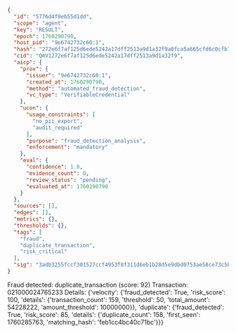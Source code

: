 ```json
{
  "id": "5776d4f9eb55d1dd",
  "scope": "agent",
  "key": "RESULT",
  "epoch": 1760290790,
  "host_pid": "9e6742732c60:1",
  "hash": "272e6f7af125d6ede5242a17dff2513a9d1a32f9a0fca5a665cfd6c0cfb7cf84",
  "cid": "QmV1272e6f7af125d6ede5242a17dff2513a9d1a32f9",
  "aicp": {
    "prov": {
      "issuer": "9e6742732c60:1",
      "created_at": 1760290790,
      "method": "automated_fraud_detection",
      "vc_type": "VerifiableCredential"
    },
    "ucon": {
      "usage_constraints": [
        "no_pii_export",
        "audit_required"
      ],
      "purpose": "fraud_detection_analysis",
      "enforcement": "mandatory"
    },
    "eval": {
      "confidence": 1.0,
      "evidence_count": 0,
      "review_status": "pending",
      "evaluated_at": 1760290790
    }
  },
  "sources": [],
  "edges": [],
  "metrics": {},
  "thresholds": {},
  "tags": [
    "fraud",
    "duplicate_transaction",
    "risk_critical"
  ],
  "sig": "3adb3255fccf301527ccf4953f8f311d6eb1b28d5e9dbd0753ae58ce73c5bf55"
}
```

Fraud detected: duplicate_transaction (score: 92)
Transaction: 021000024765233
Details: {'velocity': {'fraud_detected': True, 'risk_score': 100, 'details': {'transaction_count': 159, 'threshold': 50, 'total_amount': 54228222, 'amount_threshold': 10000000}}, 'duplicate': {'fraud_detected': True, 'risk_score': 85, 'details': {'duplicate_count': 158, 'first_seen': 1760285763, 'matching_hash': 'feb1cc4bc40c71bc'}}}